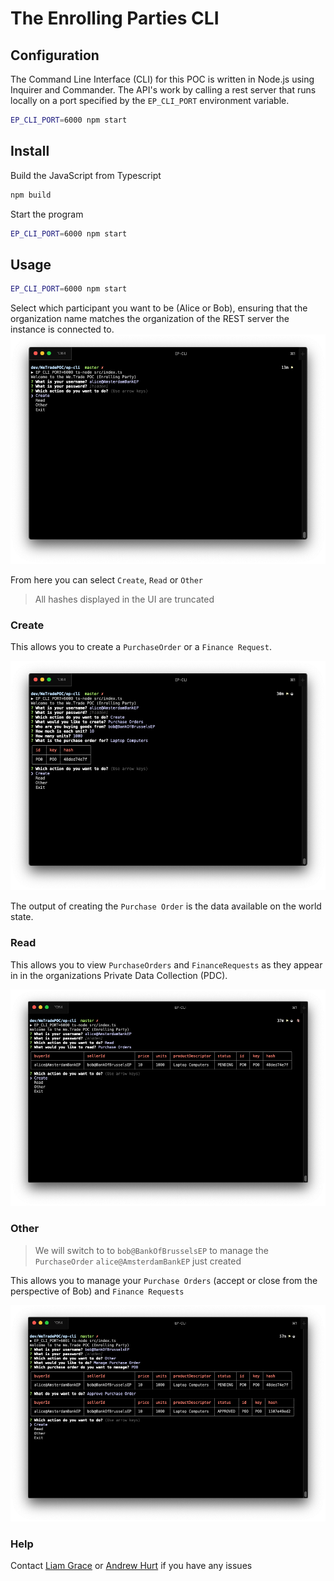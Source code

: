 # The Enrolling Parties CLI

## Configuration

The Command Line Interface (CLI) for this POC is written in Node.js using Inquirer and Commander. The API's work by calling a rest server that runs locally on a port specified by the `EP_CLI_PORT` environment variable.

``` bash
EP_CLI_PORT=6000 npm start
```

## Install

Build the JavaScript from Typescript

```bash
npm build
```

Start the program

```bash
EP_CLI_PORT=6000 npm start
```

## Usage
```bash
EP_CLI_PORT=6000 npm start
```

Select which participant you want to be (Alice or Bob), ensuring that the organization name matches the organization of the REST server the instance is connected to.
![Select Participant](docs/select-participant.png "Select a Participant")

From here you can select `Create`, `Read` or `Other`

> All hashes displayed in the UI are truncated

### Create

This allows you to create a `PurchaseOrder` or a `Finance Request`.

![Create](docs/create.png "Create an asset")

The output of creating the `Purchase Order` is the data available on the world state.

### Read

This allows you to view `PurchaseOrders` and `FinanceRequests` as they appear in in the organizations Private Data Collection (PDC).

![Read](docs/read.png "Read an Asset")

### Other

> We will switch to to `bob@BankOfBrusselsEP` to manage the `PurchaseOrder` `alice@AmsterdamBankEP` just created

This allows you to manage your `Purchase Orders` (accept or close from the perspective of Bob) and `Finance Requests`

![Other](docs/other.png "Manage an Asset")

### Help

Contact [Liam Grace](mailto:liam.grace@ibm.com) or [Andrew Hurt](mailto:andrew.hurt1@ibm.com) if you have any issues
